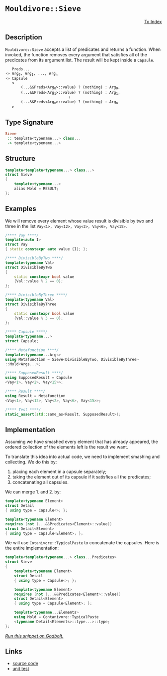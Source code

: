 <!-- Copyright 2024 Feng Mofan
SPDX-License-Identifier: Apache-2.0 -->

# `Mouldivore::Sieve`

<p style='text-align: right;'><a href="../../../facilities/metafunctions.md#mouldivore-sieve">To Index</a></p>

## Description

`Mouldivore::Sieve` accepts a list of predicates and returns a function.
When invoked, the function removes every argument that satisfies all of the predicates from its argument list. The result will be kept inside a `Capsule`.

<pre><code>   Preds...
-> Arg<sub>0</sub>, Arg<sub>1</sub>, ..., Arg<sub>n</sub>
-> Capsule
   <
       (...&&Preds&lt;Arg<sub>0</sub>&gt;::value) ? (nothing) : Arg<sub>0</sub>,
       (...&&Preds&lt;Arg<sub>1</sub>&gt;::value) ? (nothing) : Arg<sub>1</sub>,
                            &vellip;
       (...&&Preds&lt;Arg<sub>n</sub>&gt;::value) ? (nothing) : Arg<sub>n</sub>
   ></code></pre>

## Type Signature

```Haskell
Sieve
 :: template<typename...> class...
 -> template<typename...>
```

## Structure

```C++
template<template<typename...> class...>
struct Sieve
{
    template<typename...>
    alias Mold = RESULT;
};
```

## Examples

We will remove every element whose value result is divisible by two and three in the list `Vay<1>, Vay<12>, Vay<2>, Vay<6>, Vay<15>`.

```C++
/**** Vay ****/
template<auto I>
struct Vay
{ static constexpr auto value {I}; };

/**** DivisibleByTwo ****/
template<typename Val>
struct DivisibleByTwo
{
    static constexpr bool value
    {Val::value % 2 == 0};
};

/**** DivisibleByThree ****/
template<typename Val>
struct DivisibleByThree
{
    static constexpr bool value
    {Val::value % 3 == 0};
};

/**** Capsule ****/
template<typename...>
struct Capsule;

/**** Metafunction ****/
template<typename...Args>
using Metafunction = Sieve<DivisibleByTwo, DivisibleByThree>
::Mold<Args...>;

/**** SupposedResult ****/
using SupposedResult = Capsule
<Vay<1>, Vay<2>, Vay<15>>;

/**** Result ****/
using Result = Metafunction
<Vay<1>, Vay<12>, Vay<2>, Vay<6>, Vay<15>>;

/**** Test ****/
static_assert(std::same_as<Result, SupposedResult>);
```

## Implementation

Assuming we have smashed every element that has already appeared, the ordered collection of the elements left is the result we want.

To translate this idea into actual code, we need to implement smashing and collecting.
We do this by:

1. placing each element in a capsule separately;
2. taking the element out of its capsule if it satisfies all the predicates;
3. concatenating all capsules.

We can merge 1. and 2. by:

```C++
template<typename Element>
struct Detail 
{ using type = Capsule<>; };

template<typename Element>
requires (not (...&&Predicates<Element>::value))
struct Detail<Element>
{ using type = Capsule<Element>; };
```

We will use `Cotanivore::TypicalPaste` to concatenate the capsules. Here is the entire implementation:

```C++
template<template<typename...> class...Predicates>
struct Sieve
{
    template<typename Element>
    struct Detail 
    { using type = Capsule<>; };

    template<typename Element>
    requires (not (...&&Predicates<Element>::value))
    struct Detail<Element>
    { using type = Capsule<Element>; };

    template<typename...Elements>
    using Mold = Contanivore::TypicalPaste
    <typename Detail<Elements>::type...>::type;
};
```

[*Run this snippet on Godbolt.*](https://godbolt.org/#z:OYLghAFBqd5QCxAYwPYBMCmBRdBLAF1QCcAaPECAMzwBtMA7AQwFtMQByARg9KtQYEAysib0QXACx8BBAKoBnTAAUAHpwAMvAFYTStJg1DIApACYAQuYukl9ZATwDKjdAGFUtAK4sGIAKwAzKSuADJ4DJgAcj4ARpjEElwapAAOqAqETgwe3r4BwemZjgLhkTEs8YlcybaY9iUMQgRMxAS5Pn5BdQ3Zza0EZdFxCUkpCi1tHfndEwNDFVVjAJS2qF7EyOwcAPQAVAeHR8cnezsmGgCC%2B4cA1AAimKmujMh4mAq3R%2BdXN6f/xx%2Blwu1yOtw8LQYeAAbiR2CAACoAT1SeFEtGUTAmmC%2BhyBzDYClSTC24NkhhhcNuJgA7FYriCCJgWKkDEyTIE3AQUYxWJgAHSCjnYEETYheBy3ZGo9GY7HUum0%2B4c%2BnA347W4WLE4tzakAgxnM1lMdmc7nPAk4zHIADWmHc5IiCWFooI4sl0rRYjlprc1rtDsETCdxBdDMVV1uUduXkyRlu5pxHPut399o8QZDKoNNOVgVVIJ2GoASphkBtMtCdXqDVcmSy2ZgDZyQdGE0bGxyuTzLYL%2BcLbsgDApPhmWiHLqRW9H68bfYne0LAthB8PR47IsQbNOowu%2BX3sPQ2IJLgpSNTIzOe/vBYfmYwCBYzzuE9e2H2APIEBAJBTNkVXGKEoEFKKJehiWK%2BmOwabsCnJ3seBCnn2wrntBIZWPBR4Pk%2BKHLueX4/sQCh4QBwIRpcbaxhEwCvs81KBCmnqypBTaXlGXYvm26GwV2CEPshgrnvxgi4Uu2BTuxba3IRv4oVJwogCAibZuGeYFmptagncuqpAoXj0LiBxArOnZmm%2BAria67ogbp%2Bn0KparaQCLl4oWYIAJINveQaNEZZzua5QVAoaDYmk2ZoduFXZ7u%2B4mrliJGCsoxD2l6TJ/su1nAbcQjvFWOaqm2pnReZFp8rcIkEGGlHRkBkqPOOtAXrVHF0jGca0YmDEpnZBkRW4Lr5gq6lacVUXzhZlXYYINVtqlACOXh4KlnwQAwqAgRAKFmAAbOYu0pWlogZXxM3VcuSnQmIXiYMsywvvVIGNcGtBnT5F1kW2tIWB1NF0UmjHgkwen9e9iFDb9SqOS%2BJWTeVcX8lVmVfdG1HxgAsp46A9WSQZQrCqVKcx3qsS%2BMVTS9dDgw%2BKNKYmpH0zyMO5jDvxBYCgUHJVqisKyOLfFzHMBQyDJmIEERDl4WAMW4aAMFsqQECjWl/HstwAGpMEi/kmRNA1MF4RC3B5NVPZr2uFbccyOMgg4CNiqipMQtyG8b13eEmdKm6zw3Q/mqtgvcMJ4JksT0BYSIIgA7qguuhXOA2xTiWtvVlgFujlwfQqHeDh5gkcx6ghWPS0tv2wwjvO7csSoJ4twe7d5N0qnV03UmZj%2BLcZg9cmtwaP7Ba%2Bxpznq9nuf54XCCpQLbl1vrFMIynYhm5nDUh2HEdR9PmBseRRV1WXaIV1XLu1/Xjd799LdiG3nvUp3tyBL3QMD8POajaLo/A6DhmC/PYV4a8kRqvGyP97IRRHmrW4GNMAtCoF4BWfl/6XDhknCyfZLjEGACrK46NaKwPgYghw2RcZ5UwAVTk49N4FyjrHc81C85bwRDvCKZElJY1oOgLsWCcGkTZt/IQXhUhFHtKWeyIEUH4NysI0R6BxEGRAn3PqDkGSci1kiLsXBUIW00ZyMwOiNFaP8ENEUAcv7QIUbQSRc9LjSKsUooGhCmAIKQdkZsbgjGcm0fhXRWiDG%2BK8W4AJEk/Gcn2oEy23iTFZViVAsECIPg2OMq6E0aIAD6iUEgEAgBMdASkFB8kyZlNwDjzxCJERkMRHxFHCgevmDgqxaCcH8LwPwHAtCkFQJwQalhrDW3WJsDugQeCkAIJoRpqwbQBEkPyDQAAOMwZgACcyyuD%2BAWfMrgNIaTSGaRwSQvAWASA0CkdpnTukcF4AoEAKRxkdMaaQOAsAYCIBAOsAgqQjbkEoGgFkdAEhRD5JwVQ8zdoAFpdqSFuMAZAdspD8jMLwNKRBiB4HyVwGQggRBiHYFILF8glBqAmaQXQmLo7EBBpwHgTSWltJJZcj8RsvkgVQFQW4oKIVQphXC24CKe4QA8P8%2BgLtzAjOWLwe5WhVgQCQH81EIqfkQHlQCxIwApBmD4HQJkxFKCxBJbECIrQkTUt4Ia5gxAkQfliNoMs9zRl/MQh%2BBgtATUPNIFgWIXhgC6loLQG53BeBYBYIYYA4h3X4FSiQqsAbOmYFUGWI22xRkRCZPszptA86UstR4LAJK3R4GOYG0gVZiC1yUI8ENRhM1GAmasKgBgcEa3eNHD8FpTUEpxeIfF/BBCKBUOod1ZL9ChpQNYaw%2Bg843MgKsVAStsgBvBXk5Mpg%2BmWDMBc0taKsDTogKsOwdrsguAYA6PIfhMVhCdIsUYmKihZAENMc9aQMj3oYAsEY1QeiHoEP0KYnhOh6APSQn9kxBhXo/YB0Dj7IPzHA5UG9%2B7BlbAkLSjgrTSDnN4JcjlYLIXQthfC2ZArcCEBIA/cVkq62rB/EwLAiQ92kGmZIQI/JlmBF2RoSQZhJC7VOf4Xayz9CcEOaQY5Iz%2BS7S4LteZyytm7X8JIdZbHdoYYZZwa5tyxl1qea82V7zmXfIoMq1AwrAXAo4K0Fg0IaTgqYAleMXBln8i4HM5F%2BBUXor0L24Q6I8XSG8/24lQ6QCaopVSwNqH0OYa6ZwJlnyja3DZThrl0Khyhr5U5lzGhbiCpMwqhI5GzASq0w8mVcq8uqqVSqkVKADBGEc7UGg1jfx6oNUay1HbzXGutbahwHbHUPmda6klnrvW%2Bv9R24Nobw2dMjYemNJL42JqZB21N9QSWZtiNmpEubtidILUW0Zpby2YErdNmi2mG1MCbS2ttjAO3ea7X5glgXB2dN0Jqurxhx2WEnbEXds750O04Eugg3DGKrqsOuzdCRt0fHgPu%2Bo36/AQFcNBi9J733wc/Xexo6Pn3FGyFjpYmKgONF/e0f9%2BRSdI%2BA00UDxOb22Cg1Tp9cw2iM%2BqIhjYyGuCRfpe67DnK8P2doo55zcycskdReRvnlHSvUcwLR0YDH9kibE05zjNJ/DLJ2YELjPHFOqcF%2Bp2wmmpWPOeW8j5LKqsVZFUCtgnBLPcpYAoaEdtoTi8bBMNzpHt1edkE9iQ/nZCvZJboYIYXUimv58bi5sWDOsvZaoV37vPfe/ChMHLQr8uivFoEYrFuysoHtwkO3pnEge5Eekr3yz0k%2B4IOk1P/ntUtYgPq91XWOvFu71am1dr%2BsmadS6t1s3MBep9WICbxapvVr20Gla834fuqW%2BWFbxa1vpt4Jt7bu381osO7wY7VSzvVou6VvgjaFDNswK29txbHu%2BZDy9olb2dAgGCF9sda6bCbYB10kDpXJwDsHkj/lDhYBulhluuivDjOl%2BnTseqegBhjugJznoLjtkPjpgaUHBiTggeTizmeoBrToQbBuUBBqTkQSgczuQcMNjihmsDzninHtFkLmnh7g3JnhlFtNLmRmKnLiVtKorsrvRqhuriFk5oEIEP4BsopqctITSNJvHlhqbjcnclRoxiAJIP4KxtsjSKcvMpIGslwIsntEJhwIEALgnlckIZMhYUiioTFrYcXqsKWpkM4JIEAA%3D)

## Links

- [source code](../../../../conceptrodon/descend/mouldivore/sieve.hpp)
- [unit test](../../../../tests/unit/metafunctions/mouldivore/sieve.test.hpp)
